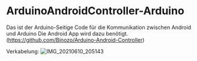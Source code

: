 # ArduinoAndroidController-Arduino
 Das ist der Arduino-Seitige Code für die Kommunikation zwischen Android und Arduino
 Die Android App wird dazu benötigt. (https://github.com/Binozo/Arduino-Android-Controller)

Verkabelung:
![IMG_20210610_205143](https://user-images.githubusercontent.com/70137898/121732056-09307880-caf2-11eb-98bc-a7b30acbeb6c.jpg)
